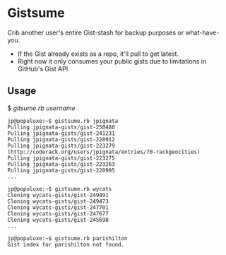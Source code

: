 # Gistsume

Crib another user's entire Gist-stash for backup purposes or what-have-you.

* If the Gist already exists as a repo, it'll pull to get latest.
* Right now it only consumes your public gists due to limitations in GitHub's Gist API

## Usage

$ *gitsume.rb* *username*

    jp@populuxe:~$ gistsume.rb jpignata
    Pulling jpignata-gists/gist-250480 
    Pulling jpignata-gists/gist-241231 
    Pulling jpignata-gists/gist-228912 
    Pulling jpignata-gists/gist-223279 (http://coderack.org/users/jpignata/entries/70-rackgeocities)
    Pulling jpignata-gists/gist-223275 
    Pulling jpignata-gists/gist-223263 
    Pulling jpignata-gists/gist-220995 
    ...

    jp@populuxe:~$ gistsume.rb wycats
    Cloning wycats-gists/gist-249491 
    Cloning wycats-gists/gist-249473 
    Cloning wycats-gists/gist-247701 
    Cloning wycats-gists/gist-247677 
    Cloning wycats-gists/gist-245698 
    ...

    jp@populuxe:~$ gistsume.rb parishilton
    Gist index for parishilton not found.
